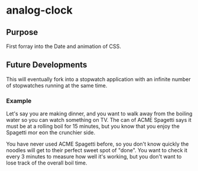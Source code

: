 # analog-clock

## Purpose
First forray into the Date and animation of CSS.


## Future Developments
This will eventually fork into a stopwatch application with an infinite number of stopwatches running at the same time.

### Example
Let's say you are making dinner, and you want to walk away from the boiling water so you can watch something on TV. The can of ACME Spagetti says it must be at a rolling boil for 15 minutes, but you know that you enjoy the Spagetti mor eon the crunchier side.

You have never used ACME Spagetti before, so you don't know quickly the noodles will get to their perfect sweet spot of "done". You want to check it every 3 minutes to measure how well it's working, but you don't want to lose track of the overall boil time.
